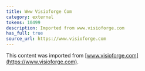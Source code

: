 ```yaml
---
title: Www Visioforge Com
category: external
tokens: 10499
description: Imported from www.visioforge.com
has_full: true
source_url: https://www.visioforge.com
---
```


This content was imported from [www.visioforge.com](https://www.visioforge.com).
